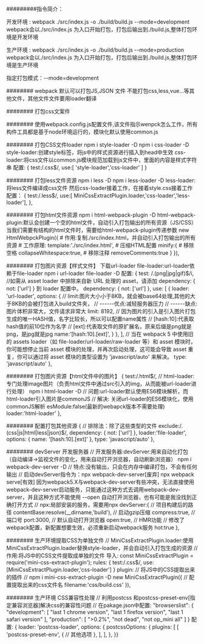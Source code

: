 #########指令简介：

开发环境 : webpack ./src/index.js -o ./build/build.js --mode=development
webpack会以./src/index.js 为入口开始打包，打包后输出到./build.js,整体打包环境是开发环境

生产环境 : webpack ./src/index.js -o ./build/build.js --mode=production
webpack会以./src/index.js 为入口开始打包，打包后输出到./build.js,整体打包环境是生产环境

指定打包模式：--mode=development


######## webpack 默认可以打包JS,JSON 文件 不能打包css,less,vue...等其他文件，其他文件文件要用loader翻译

######## 打包css文案件

######## 使用webpack.config.js配置文件,该文件指示wenpck怎么工作，所有构件工具都是基于node环境运行的，模块化默认使用common.js

######## 打包CSS文件loader  npm i style-loader -D  npm i css-loader -D
         style-loader:创建style标签，将js中的样式资源进行插入到head中生效
         css-loader:将css文件以common.js模块规范加载到js文件中，里面的内容是样式字符串
         配置:
    {
        test:/\.css$/,
        use:[
          'style-loader','css-loader'
        ]
    }

######## 打包less文件资源 npm i less -D  npm i less-loader -D
         less-loader:将less文件编译成css文件 然后css-loader接着工作，在接着style.css接着工作
         配置：
    {
        test:/\.less$/,
        use:[ MiniCssExtractPlugin.loader,'css-loader','less-loader'],
    },

######## 打包html文件资源 npm i html-webpack-plugin -D
         html-webpack-plugin:默认会创建一个空的html文件，自动引入打包输出的所有资源（JS/CSS）
         当我们需要有结构的html文件时，需要给html-webpack-plugin传递参数
        new HtmlWebpckPlugin({
            # 作用:复制./src/index.html，并自动引入打包输出的所有资源
            # 工作原理:
            template:'./src/index.html',
            # 压缩HTML配置
            minify:{
              # 移除空格
              collapseWhitespace:true,
              # 移除注释
              removeComments:true
            }
        }),


######## 打包图片资源【样式文件】 下载url-loader file-loader:url-loader依赖于file-loader npm i url-loader file-loader -D
         配置:
      {
        test: /\.(png|jpg|gif)$/i,
        //如需从 asset loader 中排除来自新 URL 处理的 asset，请添加 dependency: { not: ['url'] } 到 loader 配置中。
        dependency: { not: ['url'] },
        use: [
          {
            loader: 'url-loader',
            options: {
              // limit:图片大小小于8KB，就会被base64处理,其他的大于8KB的会被打包进入build文件夹，
              // ------优点:减轻服务器压力
              // ------缺点:图片体积非常大，文件请求非常大
              limit: 8192,
              // 因为图片的引入是引入图片打包生成的唯一HASH值，名字比较长，所以可以配置name属性
              // [hash:10]:代表取hash值的前10位作为名字
              // [ext]:代表取文件的原扩展名，原来后缀是png就是png，是jpg就是jpg
              name:'[hash:10].[ext]',
            }
          },
        ],
        // 当在 webpack 5 中使用旧的 assets loader（如 file-loader/url-loader/raw-loader 等）和 asset 模块时，你可能想停止当前 asset 模块的处理，并再次启动处理，这可能会导致 asset 重复，你可以通过将 asset 模块的类型设置为 'javascript/auto' 来解决。
       type: 'javascript/auto'
      },

######## 打包图片资源【html文件中的图片】
      {
        test:/\.html$/,
        // html-loader:专门处理image图片（负责html文件中通过src引入的img，从而能被url-loader进行处理） npm i html-loader -D
        // 问题:url-loader默认使用ES6模块解析，而html-loader引入图片是commonJS
        // 解决: 关闭url-loader的ES6模块化，使用commonJS解析  esModule:false(最新的webapck版本不需要处理)
        loader:'html-loader'
      },

######## 配置打包其他资源
      {
        // 排除法：除了这些类型的文件
        exclude:/\.(css|js|html|less|json)$/,
        dependency: { not: ['url'] },
        loader:'file-loader',
        options: {
          name: '[hash:10].[ext]'
        },
        type: 'javascript/auto'
      },

######## devServer 开发服务器
    // 开发服务器:devServer:用来自动化打包（自动编译->监视文件的变化，用来自动打开浏览器，自动刷新浏览器） npm i webpack-dev-server -D
    // 特点:没有输出，只会在内存中编译打包，不会有任何输出
    // 启动devServer指令为：npx webpack-dev-server[废弃]   npx webpack serve[有效]
    因为webpack5.X与webpack-dev-server有些冲突，无法直接使用webpack-dev-server启动服务，只能通过这种方式去调用webpack-dev-server，并且这种方式不能使用 --open 自动打开浏览器，也有可能是我没找到正确打开方式
    // npx:局部安装的服务，需要用npx
    devServer:{
      // 项目构建后的路径
      contentBase:resolve(__dirname,'build'),
      // 启动gzip压缩
      compress:true,
      // 端口号
      port:3000,
      // 默认自动打开浏览器
      open:true,
      // HMR功能
      // 修改了webpack配置，新配置想要生效，必须重新启动webpack服务
      hot:true
    },

######## 生产环境提取CSS为单独文件
    // MiniCssExtractPlugin.loader:使用MiniCssExtractPlugin.loader替换style-loader，并会自动引入打包生成的资源
    // 作用:将JS中的CSS文件提取成单独的文件
    导入:
    const MiniCssExtractPlugin = require('mini-css-extract-plugin');
    rules:
    {
      test:/\.css$/,
      use:[MiniCssExtractPlugin.loader,'css-loader']
    }
    plugin:
    // 将JS中的CSS提取出来的插件
    // npm i mini-css-extract-plugin -D
    new MiniCssExtractPlugin({
      // 配置提取出来的css文件名
      filename:'css/build.css'
    }),

######## 生产环境 CSS兼容性处理
      // 利用postcss 和postcss-preset-env[指定兼容浏览器]解决css的兼容性问题
      // 在pakage.json中配置:
        "browserslist": {
          "development": [
          "last 1 chrome version",
          "last 1 firefox version",
          "last 1 safari version"
          ],
        "production": [
          ">0.2%",
          "not dead",
          "not op_mini all"
        ]
      }
      配置:
      {
        loader: 'postcss-loader',
        options: {
          postcssOptions: {
            plugins: [
              [
                'postcss-preset-env',
                {
                  // 其他选项
                },
              ],
            ],
          },
        }}



